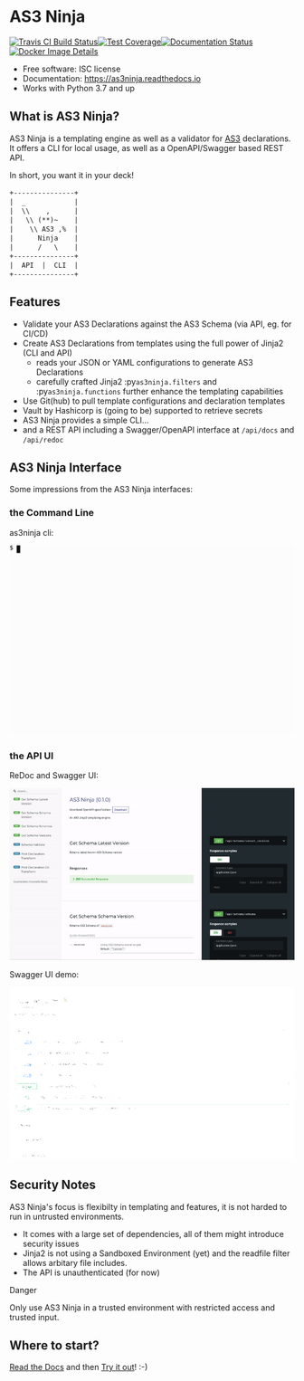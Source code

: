 # AS3 Ninja

[![Travis CI Build
Status](https://img.shields.io/travis/simonkowallik/as3ninja.svg)](https://travis-ci.com/simonkowallik/as3ninja)[![Test
Coverage](https://codecov.io/gh/simonkowallik/as3ninja/branch/master/graph/badge.svg)](https://codecov.io/gh/simonkowallik/as3ninja)[![Documentation
Status](https://readthedocs.org/projects/as3ninja/badge/?version=latest)](https://as3ninja.readthedocs.io/en/latest/?badge=latest) [![Docker Image
Details](https://images.microbadger.com/badges/image/simonkowallik/as3ninja.svg)](https://microbadger.com/images/simonkowallik/as3ninja)

  - Free software: ISC license
  - Documentation: <https://as3ninja.readthedocs.io>
  - Works with Python 3.7 and up

## What is AS3 Ninja?

AS3 Ninja is a templating engine as well as a validator for
[AS3](https://github.com/F5Networks/f5-appsvcs-extension/) declarations.
It offers a CLI for local usage, as well as a OpenAPI/Swagger based REST
API.

In short, you want it in your deck\!

``` text
+---------------+
|  _            |
|  \\    ,      |
|   \\ (**)~    |
|    \\ AS3 ,%  |
|      Ninja    |
|      /   \    |
+---------------+
|  API  |  CLI  |
+---------------+
```

## Features

  - Validate your AS3 Declarations against the AS3 Schema (via API, eg.
    for CI/CD)
  - Create AS3 Declarations from templates using the full power of
    Jinja2 (CLI and API)
      - reads your JSON or YAML configurations to generate AS3
        Declarations
      - carefully crafted Jinja2 :py`as3ninja.filters` and
        :py`as3ninja.functions` further enhance the templating
        capabilities
  - Use Git(hub) to pull template configurations and declaration
    templates
  - Vault by Hashicorp is (going to be) supported to retrieve secrets
  - AS3 Ninja provides a simple CLI...
  - and a REST API including a Swagger/OpenAPI interface at `/api/docs`
    and `/api/redoc`

## AS3 Ninja Interface

Some impressions from the AS3 Ninja interfaces:

### the Command Line

as3ninja cli:

![image](docs/_static/_cli.svg)

### the API UI

ReDoc and Swagger UI:

![image](docs/_static/_api.gif)

Swagger UI demo:

![image](docs/_static/_api_demo.gif)

## Security Notes

AS3 Ninja's focus is flexibilty in templating and features, it is not
harded to run in untrusted environments.

  - It comes with a large set of dependencies, all of them might
    introduce security issues
  - Jinja2 is not using a Sandboxed Environment (yet) and the
    <span class="title-ref">readfile</span> filter allows arbitary file
    includes.
  - The API is unauthenticated (for now)

<div class="danger">

<div class="admonition-title">

Danger

</div>

Only use AS3 Ninja in a trusted environment with restricted access and
trusted input.

</div>

## Where to start?

[Read the Docs](https://as3ninja.readthedocs.io/) and then [Try it
out](https://as3ninja.readthedocs.io/en/latest/usage.html)\! :-)
